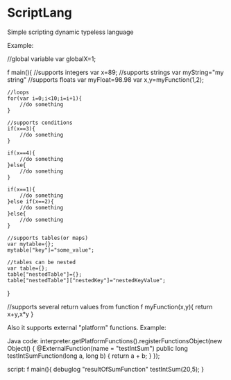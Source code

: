 # ScriptLang
Simple scripting dynamic typeless language

Example:

//global variable
var globalX=1;

f main(){
	//supports integers
    var x=89;
	//supports strings
	var myString="my string"
	//supports floats
	var myFloat=98.98
	var x,y=myFunction(1,2);
	
	//loops
	for(var i=0;i<10;i=i+1){
		//do something
	}
	
	//supports conditions
    if(x==3){
        //do something
    }
	
	if(x==4){
        //do something
    }else{
		//do something
	}
	
	if(x==1){
        //do something
    }else if(x==2){
        //do something
    }else{
        //do something
    }
	
	//supports tables(or maps)
	var mytable={};
    mytable["key"]="some_value";
	
	//tables can be nested
	var table={};
    table["nestedTable"]={};
    table["nestedTable"]["nestedKey"]="nestedKeyValue";
}

//supports several return values from function
f myFunction(x,y){
    return x+y,x*y
}

Also it supports external "platform" functions. 
Example:

Java code:
interpreter.getPlatformFunctions().registerFunctionsObject(new Object() {
	@ExternalFunction(name = "testIntSum")
	public long testIntSumFunction(long a, long b) {
		return a + b;
	}
});

script:
f main(){
	debuglog "resultOfSumFunction" testIntSum(20,5);
}
